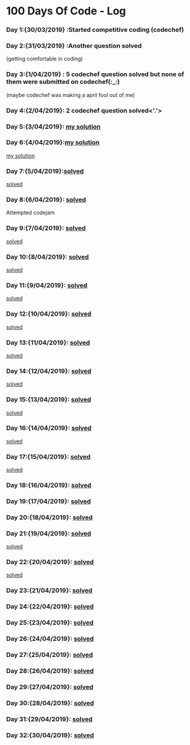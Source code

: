 # 100 Days Of Code - Log

### Day 1:{30/03/2019} :Started competitive coding (codechef)

### Day 2:{31/03/2019} :Another question solved
(getting comfortable in coding)

### Day 3:{1/04/2019} : 5 codechef question solved but none of them were submitted on codechef(:_:)
(maybe codechef was making a april fool out of me)

### Day 4:{2/04/2019}: 2 codechef question solved<'.'>

### Day 5:{3/04/2019}: [ my solution ](https://github.com/SHANKS1011/Codechef-solutions/blob/master/First%20and%20Last)

### Day 6:{4/04/2019}:[my solution](https://github.com/SHANKS1011/Codechef-solutions/blob/master/2%20nos)
[my solution](https://github.com/SHANKS1011/Codechef-solutions/blob/master/Valid%20Triangle)

### Day 7:{5/04/2019}:[solved](https://github.com/SHANKS1011/Codechef-solutions/blob/master/servant)
[solved](https://github.com/SHANKS1011/Codechef-solutions/blob/master/Reactangle)

### Day 8:{6/04/2019}: [solved](https://github.com/SHANKS1011/Codechef-solutions/blob/master/PLAYPIAN)
Attempted codejam

### Day 9:{7/04/2019}: [solved](https://github.com/SHANKS1011/Codechef-solutions/blob/master/DIFFSUM)
[solved](https://github.com/SHANKS1011/Codechef-solutions/blob/master/FLOW010)

### Day 10:{8/04/2019}: [solved](https://github.com/SHANKS1011/Codechef-solutions/blob/master/ATM%20Machine)
[solved](https://github.com/SHANKS1011/Codechef-solutions/blob/master/VOWELTB)

### Day 11:{9/04/2019}: [solved](https://github.com/SHANKS1011/Codechef-solutions/blob/master/NOTINCOM)
[solved](https://github.com/SHANKS1011/Codechef-solutions/blob/master/Mahasena)

### Day 12:{10/04/2019}: [solved](https://github.com/SHANKS1011/Codechef-solutions/blob/master/Average%20Number)
[solved](https://github.com/SHANKS1011/Codechef-solutions/blob/master/Gross%20Salary)

### Day 13:{11/04/2019}: [solved](https://github.com/SHANKS1011/Codechef-solutions/blob/master/The%20Block%20Game)
[solved](https://github.com/SHANKS1011/Codechef-solutions/blob/master/Sum%20of%20Digits)

### Day 14:{12/04/2019}: [solved](https://github.com/SHANKS1011/Codechef-solutions/blob/master/ATM)
[solved](https://github.com/SHANKS1011/Codechef-solutions/blob/master/Reverse%20The%20Number)

### Day 15:{13/04/2019}: [solved](https://github.com/SHANKS1011/Codechef-solutions/blob/master/Chef%20and%20Difficult%20Contests)
[solved](https://github.com/SHANKS1011/Codechef-solutions/blob/master/Chef%20and%20Friends)

### Day 16:{14/04/2019}: [solved](https://github.com/SHANKS1011/Codechef-solutions/blob/master/Smallest%20Numbers%20of%20Notes)
[solved](https://github.com/SHANKS1011/Codechef-solutions/blob/master/Program%20Your%20Own%20CALCULATOR)

### Day 17:{15/04/2019}: [solved](https://github.com/SHANKS1011/Codechef-solutions/blob/master/Whats%20in%20the%20Name)
[solved](https://github.com/SHANKS1011/Codechef-solutions/blob/master/Uniform%20Strings)

### Day 18:{16/04/2019}: [solved](https://github.com/SHANKS1011/Codechef-solutions/blob/master/Chef%20and%20Cook-Off)

### Day 19:{17/04/2019}: [solved](https://github.com/SHANKS1011/Codechef-solutions/blob/master/Small%20factorials)

### Day 20:{18/04/2019}: [solved](https://github.com/SHANKS1011/Codechef-solutions/blob/master/Second%20Largest)

### Day 21:{19/04/2019}: [solved](https://github.com/SHANKS1011/Codechef-solutions/blob/master/Turbo%20Sort)
[solved](https://github.com/SHANKS1011/Codechef-solutions/blob/master/From%20heaven%20to%20earth)

### Day 22:{20/04/2019}: [solved](https://github.com/SHANKS1011/Codechef-solutions/blob/master/Find%20the%20Maximum%20Value)
[solved](https://github.com/SHANKS1011/Codechef-solutions/blob/master/Life%2C%20the%20Universe%2C%20and%20Everything)

### Day 23:{21/04/2019}: [solved](https://github.com/SHANKS1011/Codechef-solutions/blob/master/Minimum%20Deletions)

### Day 24:{22/04/2019}: [solved](https://github.com/SHANKS1011/Codechef-solutions/blob/master/Find%20Remainder)

### Day 25:{23/04/2019}: [solved](https://github.com/SHANKS1011/Codechef-solutions/blob/master/Enormous%20Input%20Test)

### Day 26:{24/04/2019}: [solved](https://github.com/SHANKS1011/Codechef-solutions/blob/master/Finding%20Square%20Roots)

### Day 27:{25/04/2019}: [solved](https://github.com/SHANKS1011/Codechef-solutions/blob/master/Total%20Expenses)

### Day 28:{26/04/2019}: [solved](https://github.com/SHANKS1011/Codechef-solutions/blob/master/Small%20Factorial)

### Day 29:{27/04/2019}: [solved](https://github.com/SHANKS1011/Codechef-solutions/blob/master/Tanu%20and%20Head-bob)

### Day 30:{28/04/2019}: [solved](https://github.com/SHANKS1011/Codechef-solutions/blob/master/Chef%20and%20Fruits)

### Day 31:{29/04/2019}: [solved](https://github.com/SHANKS1011/Codechef-solutions/blob/master/Judging%20Delay)

### Day 32:{30/04/2019}: [solved](https://github.com/SHANKS1011/Codechef-solutions/blob/master/Testing%20Robot%20Submission)
